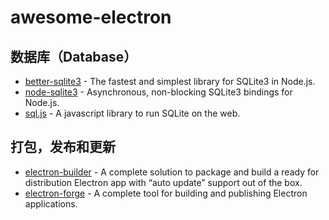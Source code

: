 # awesome-electron

## 数据库（Database）
- [better-sqlite3](https://github.com/WiseLibs/better-sqlite3) - The fastest and simplest library for SQLite3 in Node.js.
- [node-sqlite3](https://github.com/TryGhost/node-sqlite3) - Asynchronous, non-blocking SQLite3 bindings for Node.js.
- [sql.js](https://github.com/sql-js/sql.js) - A javascript library to run SQLite on the web.


## 打包，发布和更新
- [electron-builder](https://github.com/electron-userland/electron-builder) - A complete solution to package and build a ready for distribution Electron app with “auto update” support out of the box.
- [electron-forge](https://github.com/electron/forge) - A complete tool for building and publishing Electron applications.
